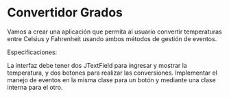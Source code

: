 # Convertidor Grados
Vamos a crear una aplicación que permita al usuario convertir temperaturas entre Celsius y Fahrenheit usando ambos métodos de gestión de eventos.

Especificaciones:

La interfaz debe tener dos JTextField para ingresar y mostrar la temperatura, y dos botones para realizar las conversiones.
Implementar el manejo de eventos en la misma clase para un botón y mediante una clase interna para el otro.